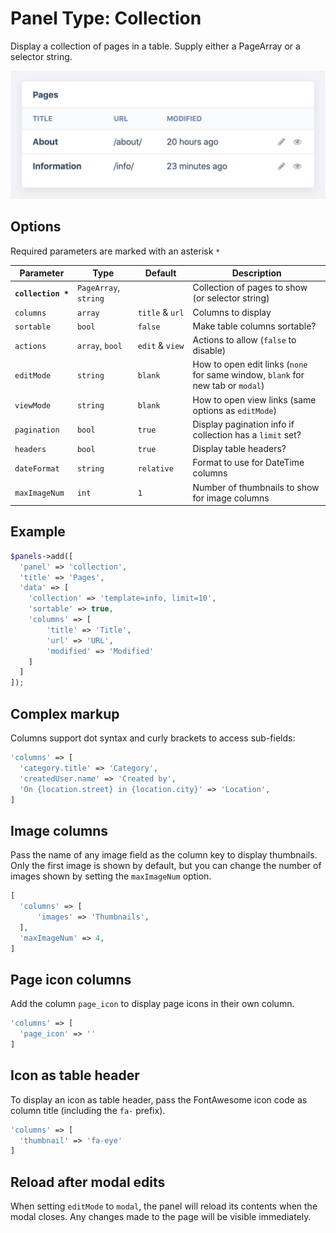 # Panel Type: Collection

Display a collection of pages in a table. Supply either a PageArray or a selector string.

![Collection](../images/collection.png ':size=400')

## Options

Required parameters are marked with an asterisk `*`

|Parameter|Type|Default|Description|
|---|---|---|---|
|**`collection *`**|`PageArray`, `string`||Collection of pages to show (or selector string)|
|`columns`|`array`|`title` & `url`|Columns to display|
|`sortable`|`bool`|`false`|Make table columns sortable?|
|`actions`|`array`, `bool`|`edit` & `view`|Actions to allow (`false` to disable)|
|`editMode`|`string`|`blank`|How to open edit links (`none` for same window, `blank` for new tab or `modal`)|
|`viewMode`|`string`|`blank`|How to open view links (same options as `editMode`)|
|`pagination`|`bool`|`true`|Display pagination info if collection has a `limit` set?|
|`headers`|`bool`|`true`|Display table headers?|
|`dateFormat`|`string`|`relative`|Format to use for DateTime columns|
|`maxImageNum`|`int`|`1`|Number of thumbnails to show for image columns|

## Example

```php
$panels->add([
  'panel' => 'collection',
  'title' => 'Pages',
  'data' => [
    'collection' => 'template=info, limit=10',
    'sortable' => true,
    'columns' => [
        'title' => 'Title',
        'url' => 'URL',
        'modified' => 'Modified'
    ]
  ]
]);
```

## Complex markup

Columns support dot syntax and curly brackets to access sub-fields:

```php
'columns' => [
  'category.title' => 'Category',
  'createdUser.name' => 'Created by',
  'On {location.street} in {location.city}' => 'Location',
]
```

## Image columns

Pass the name of any image field as the column key to display thumbnails. Only the first image is shown by default, but you can change the number of images shown by setting the `maxImageNum` option.

```php
[
  'columns' => [
      'images' => 'Thumbnails',
  ],
  'maxImageNum' => 4,
]
```

## Page icon columns

Add the column `page_icon` to display page icons in their own column.

```php
'columns' => [
  'page_icon' => ''
]
```

## Icon as table header

To display an icon as table header, pass the FontAwesome icon code as column title (including the `fa-` prefix).

```php
'columns' => [
  'thumbnail' => 'fa-eye'
]
```

## Reload after modal edits

When setting `editMode` to `modal`, the panel will reload its contents when the modal closes. Any changes made to the page will be visible immediately.
